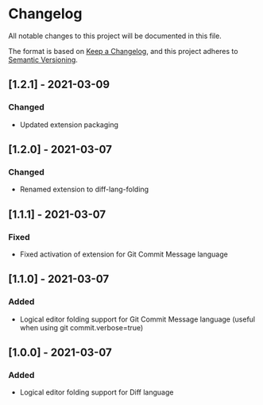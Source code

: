 # Changelog
All notable changes to this project will be documented in this file.

The format is based on [Keep a Changelog](https://keepachangelog.com/en/1.0.0/),
and this project adheres to [Semantic Versioning](https://semver.org/spec/v2.0.0.html).

## [1.2.1] - 2021-03-09
### Changed
- Updated extension packaging

## [1.2.0] - 2021-03-07
### Changed
- Renamed extension to diff-lang-folding

## [1.1.1] - 2021-03-07
### Fixed
- Fixed activation of extension for Git Commit Message language

## [1.1.0] - 2021-03-07
### Added
- Logical editor folding support for Git Commit Message language (useful when using git commit.verbose=true)

## [1.0.0] - 2021-03-07
### Added
- Logical editor folding support for Diff language
